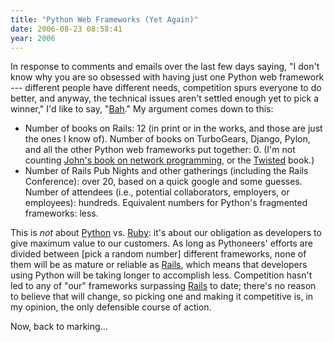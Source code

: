 ```yaml
---
title: "Python Web Frameworks (Yet Again)"
date: 2006-08-23 08:58:41
year: 2006
---
```

In response to comments and emails over the last few days saying, "I don't know why you are so obsessed with having just one Python web framework --- different people have different needs, competition spurs everyone to do better, and anyway, the technical issues aren't settled enough yet to pick a winner," I'd like to say, "<a href="{{site.github.url}}/files/dilbert2.gif">Bah</a>." My argument comes down to this:
<ul>
	<li>Number of books on Rails: 12 (in print or in the works, and those are just the ones I know of).  Number of books on TurboGears, Django, Pylon, and all the other Python web frameworks put together: 0.  (I'm not counting <a href="http://www.amazon.com/gp/product/1590593715">John's book on network programming</a>, or the <a href="http://www.amazon.com/gp/product/0596100329">Twisted</a> book.)</li>
	<li>Number of Rails Pub Nights and other gatherings (including the Rails Conference): over 20, based on a quick google and some guesses.  Number of attendees (i.e., potential collaborators, employers, or employees): hundreds.  Equivalent numbers for Python's fragmented frameworks: less.</li>
</ul>
This is <em>not</em> about <a href="http://www.python.org">Python</a> vs. <a href="http://www.ruby-lang.org">Ruby</a>: it's about our obligation as developers to give maximum value to our customers.  As long as Pythoneers' efforts are divided between [pick a random number] different frameworks, none of them will be as mature or reliable as <a href="http://www.rubyonrails.org/">Rails</a>, which means that developers using Python will be taking longer to accomplish less.  Competition hasn't led to any of "our" frameworks surpassing <a href="http://www.rubyonrails.org/">Rails</a> to date; there's no reason to believe that will change, so picking one and making it competitive is, in my opinion, the only defensible course of action.

Now, back to marking...
